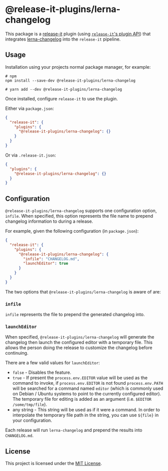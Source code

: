 # @release-it-plugins/lerna-changelog

This package is a [release-it](https://github.com/release-it/release-it) plugin
(using [`release-it`'s plugin
API](https://github.com/release-it/release-it/tree/master/docs/plugins)) that
integrates [lerna-changelog](https://github.com/lerna/lerna-changelog) into the
`release-it` pipeline.

## Usage

Installation using your projects normal package manager, for example:

```
# npm
npm install --save-dev @release-it-plugins/lerna-changelog

# yarn add --dev @release-it-plugins/lerna-changelog
```

Once installed, configure `release-it` to use the plugin.

Either via `package.json`:

```json
{
  "release-it": {
    "plugins": {
      "@release-it-plugins/lerna-changelog": {}
    }
  }
}
```

Or via `.release-it.json`:

```json
{
  "plugins": {
    "@release-it-plugins/lerna-changelog": {}
  }
}
```

## Configuration

`@release-it-plugins/lerna-changelog` supports one configuration option, `infile`. When
specified, this option represents the file name to prepend changelog
information to during a release.

For example, given the following configuration (in `package.json`):

```json
{
  "release-it": {
    "plugins": {
      "@release-it-plugins/lerna-changelog": {
        "infile": "CHANGELOG.md",
        "launchEditor": true
      }
    }
  }
}
```

The two options that `@release-it-plugins/lerna-changelog` is aware of are:

### `infile`

`infile` represents the file to prepend the generated changelog into.

### `launchEditor`

When specified, `@release-it-plugins/lerna-changelog` will generate the changelog
then launch the configured editor with a temporary file. This allows the person
doing the release to customize the changelog before continuing.

There are a few valid values for `launchEditor`:

* `false` - Disables the feature.
* `true` - If present the `process.env.EDITOR` value will be used as the
  command to invoke, if `process.env.EDITOR` is not found `process.env.PATH`
  will be searched for a command named `editor` (which is commonly used on
  Debian / Ubuntu systems to point to the currently configured editor). The
  temporary file for editing is added as an argument (i.e.
  `$EDITOR /some/tmp/file`).
* any string - This string will be used as if it were a command. In order to
  interpolate the temporary file path in the string, you can use `${file}` in
  your configuration.

Each release will run `lerna-changelog` and prepend the results into `CHANGELOG.md`.

## License

This project is licensed under the [MIT License](LICENSE.md).

